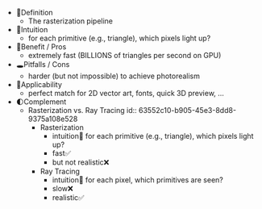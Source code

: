 - 📝Definition
	- The rasterization pipeline
- 🧠Intuition
	- for each primitive (e.g., triangle), which pixels light up?
- 🚀Benefit / Pros
	- extremely fast (BILLIONS of triangles per second on GPU)
- 🕳Pitfalls / Cons
	- harder (but not impossible) to achieve photorealism
- 🤳Applicability
	- perfect match for 2D vector art, fonts, quick 3D preview, …
- 🌓Complement
	- Rasterization vs. Ray Tracing
	  id:: 63552c10-b905-45e3-8dd8-9375a108e528
		- Rasterization
			- intuition🧠 for each primitive (e.g., triangle), which pixels light up?
			- fast✅
			- but not realistic❌
		- Ray Tracing
			- intuition🧠 for each pixel, which primitives are seen?
			- slow❌
			- realistic✅